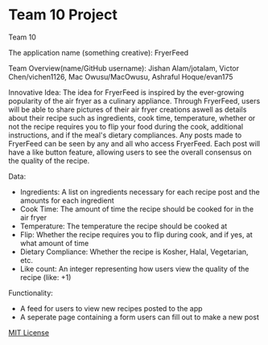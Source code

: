 # Team 10 Project

Team 10

The application name (something creative): FryerFeed

Team Overview(name/GitHub username): Jishan Alam/jotalam, Victor Chen/vichen1126, Mac Owusu/MacOwusu, Ashraful Hoque/evan175

Innovative Idea: The idea for FryerFeed is inspired by the ever-growing popularity of the air fryer as a culinary appliance. Through FryerFeed, users will be able to share pictures of their air fryer creations aswell as details about their recipe such as ingredients, cook time, temperature, whether or not the recipe requires you to flip your food during the cook, additional instructions, and if the meal's dietary compliances. Any posts made to FryerFeed can be seen by any and all who access FryerFeed. Each post will have a like button feature, allowing users to see the overall consensus on the quality of the recipe.

Data:
- Ingredients: A list on ingredients necessary for each recipe post and the amounts for each ingredient 
- Cook Time: The amount of time the recipe should be cooked for in the air fryer
- Temperature: The temperature the recipe should be cooked at
- Flip: Whether the recipe requires you to flip during cook, and if yes, at what amount of time
- Dietary Compliance: Whether the recipe is Kosher, Halal, Vegetarian, etc.
- Like count: An integer representing how users view the quality of the recipe (like: +1)

Functionality: 
- A feed for users to view new recipes posted to the app
- A seperate page containing a form users can fill out to make a new post

[MIT License](https://opensource.org/licenses/MIT)
